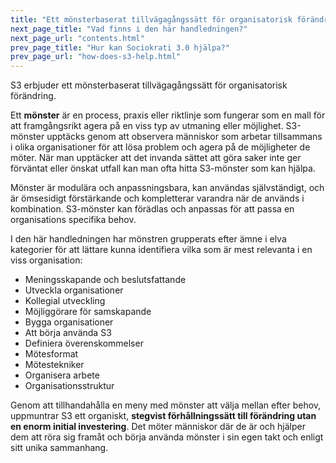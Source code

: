 ```yaml
---
title: "Ett mönsterbaserat tillvägagångssätt för organisatorisk förändring"
next_page_title: "Vad finns i den här handledningen?"
next_page_url: "contents.html"
prev_page_title: "Hur kan Sociokrati 3.0 hjälpa?"
prev_page_url: "how-does-s3-help.html"
---
```



S3 erbjuder ett mönsterbaserat tillvägagångssätt för organisatorisk förändring.

Ett **mönster** är en process, praxis eller riktlinje som fungerar som en mall för att framgångsrikt agera på en viss typ av utmaning eller möjlighet. S3-mönster upptäcks genom att observera människor som arbetar tillsammans i olika organisationer för att lösa problem och agera på de möjligheter de möter. När man upptäcker att det invanda sättet att göra saker inte ger förväntat eller önskat utfall kan man ofta hitta S3-mönster som kan hjälpa.

Mönster är modulära och anpassningsbara, kan användas självständigt, och är ömsesidigt förstärkande och kompletterar varandra när de används i kombination. S3-mönster kan förädlas och anpassas för att passa en organisations specifika behov.

I den här handledningen har mönstren grupperats efter ämne i elva kategorier för att lättare kunna identifiera vilka som är mest relevanta i en viss organisation:

- Meningsskapande och beslutsfattande
- Utveckla organisationer
- Kollegial utveckling
- Möjliggörare för samskapande
- Bygga organisationer
- Att börja använda S3
- Definiera överenskommelser
- Mötesformat
- Mötestekniker
- Organisera arbete
- Organisationsstruktur

Genom att tillhandahålla en meny med mönster att välja mellan efter behov, uppmuntrar S3 ett organiskt, **stegvist förhållningssätt till förändring utan en enorm initial investering**. Det möter människor där de är och hjälper dem att röra sig framåt och börja använda mönster i sin egen takt och enligt sitt unika sammanhang.